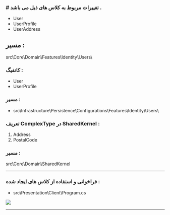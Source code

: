 
### # **تغییرات مربوط به کلاس های ذیل می باشد .**
* User
* UserProfile
* UserAddress 

## مسیر : 
src\Core\Domain\Features\Identity\Users\

### کانفیگ : 
* User
* UserProfile 

### مسیر : 
* src\Infrastructure\Persistence\Configurations\Features\Identity\Users\


### تعریف  ComplexType در SharedKernel : 
1. Address
2. PostalCode

### مسیر : 
src\Core\Domain\SharedKernel
***

### فراخوانی و استفاده از کلاس های ایجاد شده : 

* src\Presentation\Client\Program.cs

![](https://github.com/user-attachments/assets/cbd0ab96-6cf3-44dd-8f58-572cfbf4788f)
***
